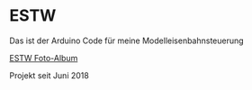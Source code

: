  ESTW
======
Das ist der Arduino Code für meine Modelleisenbahnsteuerung

[ESTW Foto-Album](https://photos.app.goo.gl/BcrruCCMoLmwhqbK6/ "sieh dir Fotos von dem Projekt und den Projektideen an")

Projekt seit Juni 2018
